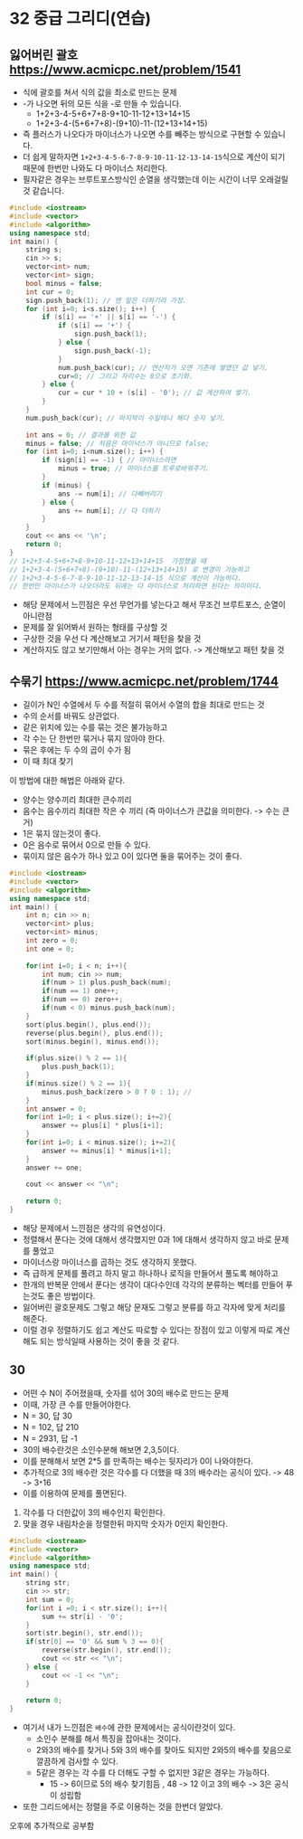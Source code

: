 # 32 중급 그리디(연습)
## 잃어버린 괄호 https://www.acmicpc.net/problem/1541  
* 식에 괄호를 쳐서 식의 값을 최소로 만드는 문제    
* -가 나오면 뒤의 모든 식을 -로 만들 수 있습니다.      
  * 1+2+3-4-5+6+7+8-9+10-11-12+13+14+15     
  * 1+2+3-4-(5+6+7+8)-(9+10)-11-(12+13+14+15)     
* 즉 플러스가 나오다가 마이너스가 나오면 수를 빼주는 방식으로 구현할 수 있습니다.      
* 더 쉽게 말하자면 `1+2+3-4-5-6-7-8-9-10-11-12-13-14-15`식으로 계산이 되기 때문에 한번만 나와도 다 마이너스 처리한다.      
* 필자같은 경우는 브루트포스방식인 순열을 생각했는데 이는 시간이 너무 오래걸릴 것 같습니다.      

```c++
#include <iostream>
#include <vector>
#include <algorithm>
using namespace std;
int main() {
    string s;
    cin >> s;
    vector<int> num;
    vector<int> sign;
    bool minus = false;
    int cur = 0;
    sign.push_back(1); // 맨 앞은 더하기라 가정.
    for (int i=0; i<s.size(); i++) {
        if (s[i] == '+' || s[i] == '-') {
            if (s[i] == '+') {
                sign.push_back(1);
            } else {
                sign.push_back(-1);
            }
            num.push_back(cur); // 연산자가 오면 기존에 쌓였던 값 넣기.
            cur=0; // 그리고 자리수는 0으로 초기화.
        } else {
            cur = cur * 10 + (s[i] - '0'); // 값 계산하여 쌓기.
        }
    }
    num.push_back(cur); // 마지막이 수일테니 해다 숫자 넣기.
     
    int ans = 0; // 결과를 위한 값
    minus = false; // 처음은 마이넉스가 아니므로 false;
    for (int i=0; i<num.size(); i++) {
        if (sign[i] == -1) { // 마이너스라면
            minus = true; // 마이너스를 트루로바꿔주기.
        }
        if (minus) {
            ans -= num[i]; // 다빼버리기
        } else {
            ans += num[i]; // 다 더하기
        }
    }
    cout << ans << '\n';
    return 0;
}
// 1+2+3-4-5+6+7+8-9+10-11-12+13+14+15  가정했을 때  
// 1+2+3-4-(5+6+7+8)-(9+10)-11-(12+13+14+15) 로 변경이 가능하고 
// 1+2+3-4-5-6-7-8-9-10-11-12-13-14-15 식으로 계산이 가능하다.    
// 한번만 마이너스가 나오더라도 뒤에는 다 마이너스로 처리하면 된다는 의미이다.  
```
* 해당 문제에서 느낀점은 우선 무언가를 넣는다고 해서 무조건 브루트포스, 순열이 아니란점   
* 문제를 잘 읽어봐서 원하는 형태를 구상할 것   
* 구상한 것을 우선 다 계산해보고 거기서 패턴을 찾을 것   
* 계산하지도 않고 보기만해서 아는 경우는 거의 없다. -> 계산해보고 패턴 찾을 것     
   
## 수묶기 https://www.acmicpc.net/problem/1744  
* 길이가 N인 수열에서 두 수를 적절히 묶어서 수열의 합을 최대로 만드는 것  
* 수의 순서를 바꿔도 상관없다.      
* 같은 위치에 있는 수를 묶는 것은 불가능하고     
* 각 수는 단 한번만 묶거나 묶지 않아야 한다.   
* 묶은 후에는 두 수의 곱이 수가 됨 
* 이 때 최대 찾기      
   
이 방법에 대한 해법은 아래와 같다.          
* 양수는 양수끼리 최대한 큰수끼리     
* 음수는 음수끼리 최대한 작은 수 끼리 (즉 마이너스가 큰값을 의미한다. -> 수는 큰거)
* 1은 묶지 않는것이 좋다.   
* 0은 음수로 묶어서 0으로 만들 수 있다.   
* 묶이지 않은 음수가 하나 있고 0이 있다면 둘을 묶어주는 것이 좋다.   

```c++
#include <iostream>
#include <vector>
#include <algorithm>
using namespace std;
int main() {
    int n; cin >> n;
    vector<int> plus;
    vector<int> minus;
    int zero = 0;
    int one = 0;
    
    for(int i=0; i < n; i++){
        int num; cin >> num;
        if(num > 1) plus.push_back(num);
        if(num == 1) one++;
        if(num == 0) zero++;
        if(num < 0) minus.push_back(num);
    }
    sort(plus.begin(), plus.end());
    reverse(plus.begin(), plus.end());
    sort(minus.begin(), minus.end());
    
    if(plus.size() % 2 == 1){
        plus.push_back(1);
    }
    if(minus.size() % 2 == 1){
        minus.push_back(zero > 0 ? 0 : 1); //
    }
    int answer = 0;
    for(int i=0; i < plus.size(); i+=2){
        answer += plus[i] * plus[i+1];
    }
    for(int i=0; i < minus.size(); i+=2){
        answer += minus[i] * minus[i+1];
    }
    answer += one;
    
    cout << answer << "\n";
    
    return 0;
}

```
* 해당 문제에서 느낀점은 생각의 유연성이다.   
* 정렬해서 푼다는 것에 대해서 생각했지만 0과 1에 대해서 생각하지 않고 바로 문제를 풀었고   
* 마이너스랑 마이너스를 곱하는 것도 생각하지 못했다.   
* 즉 급하게 문제를 풀려고 하지 말고 하나하나 로직을 만들어서 풀도록 해야하고    
* 한개의 반복문 안에서 푼다는 생각이 대다수인데 각각의 분류하는 벡터를 만들어 푸는것도 좋은 방법이다.    
* 잃어버린 괄호문제도 그렇고 해당 문재도 그렇고 분류를 하고 각자에 맞게 처리를 해준다.   
* 이럴 경우 정렬하기도 쉽고 계산도 따로할 수 있다는 장점이 있고 이렇게 따로 계산해도 되는 방식일때 사용하는 것이 좋을 것 같다.     

## 30    
* 어떤 수 N이 주어졌을때, 숫자를 섞어 30의 배수로 만드는 문제   
* 이때, 가장 큰 수를 만들어야한다.    
* N = 30, 답 30 
* N = 102, 답 210   
* N = 2931, 답 -1
* 30의 배수란것은 소인수분해 해보면 2,3,5이다.   
* 이를 분해해서 보면 2*5 를 만족하는 배수는 뒷자리가 0이 나와야한다.   
* 추가적으로 3의 배수란 것은 각수를 다 더했을 때 3의 배수라는 공식이 있다. -> 48 -> 3`*`16    
* 이를 이용하여 문제를 풀면된다.   

1. 각수를 다 더한값이 3의 배수인지 확인한다.   
2. 맞을 경우 내림차순을 정렬한뒤 마지막 숫자가 0인지 확인한다.   

```c++
#include <iostream>
#include <vector>
#include <algorithm>
using namespace std;
int main() {
    string str;
    cin >> str;
    int sum = 0;
    for(int i =0; i < str.size(); i++){
        sum += str[i] - '0';
    }
    sort(str.begin(), str.end());
    if(str[0] == '0' && sum % 3 == 0){
        reverse(str.begin(), str.end());
        cout << str << "\n";
    } else {
        cout << -1 << "\n";
    }
    
    return 0;
}
```
* 여기서 내가 느낀점은 `배수`에 관한 문제에서는 공식이란것이 있다.   
  * 소인수 분해를 해서 특징을 잡아내는 것이다.  
  * 2와3의 배수를  찾거나 5와 3의 배수를 찾아도 되지만 2와5의 배수를 찾음으로 깔끔하게 검사할 수 있다.  
  * 5같은 경우는 각 수를 다 더해도 구할 수 없지만 3같은 경우는 가능하다.     
    * 15 -> 6이므로 5의 배수 찾기힘듬 , 48 -> 12 이고 3의 배수 -> 3은 공식이 성립함      
* 또한 그리드에서는 정렬을 주로 이용하는 것을 한번더 알았다.   

오후에 추가적으로 공부함 
